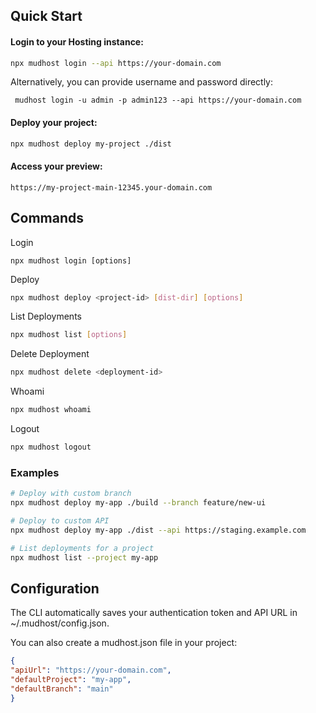 ## Quick Start

#### Login to your Hosting instance:

```bash
npx mudhost login --api https://your-domain.com
```

Alternatively, you can provide username and password directly:
```
 mudhost login -u admin -p admin123 --api https://your-domain.com
```

#### Deploy your project:

```bash
npx mudhost deploy my-project ./dist
```

#### Access your preview:

```text
https://my-project-main-12345.your-domain.com
```

## Commands

Login
```bashz
npx mudhost login [options]
```
Deploy

```bash
npx mudhost deploy <project-id> [dist-dir] [options]
```
List Deployments
```bash
npx mudhost list [options]
```

Delete Deployment

```bash
npx mudhost delete <deployment-id>
```
Whoami

```bash
npx mudhost whoami
```

Logout
```bash
npx mudhost logout
```


### Examples

```bash
# Deploy with custom branch
npx mudhost deploy my-app ./build --branch feature/new-ui

# Deploy to custom API
npx mudhost deploy my-app ./dist --api https://staging.example.com

# List deployments for a project
npx mudhost list --project my-app
```


## Configuration

The CLI automatically saves your authentication token and API URL in ~/.mudhost/config.json.

You can also create a mudhost.json file in your project:

```json
{
"apiUrl": "https://your-domain.com",
"defaultProject": "my-app",
"defaultBranch": "main"
}
```